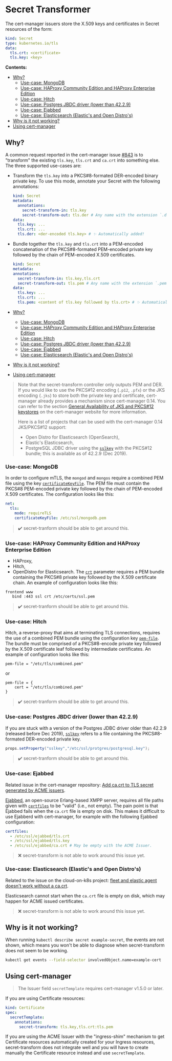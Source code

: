 # Secret Transformer

The cert-manager issuers store the X.509 keys and certificates in Secret
resources of the form:

```yaml
kind: Secret
type: kubernetes.io/tls
data:
  tls.crt: <certificate>
  tls.key: <key>
```

**Contents:**

- [Why?](#why)
  - [Use-case: MongoDB](#use-case-mongodb)
  - [Use-case: HAProxy Community Edition and HAProxy Enterprise Edition](#use-case-haproxy-community-edition-and-haproxy-enterprise-edition)
  - [Use-case: Hitch](#use-case-hitch)
  - [Use-case: Postgres JBDC driver (lower than 42.2.9)](#use-case-postgres-jbdc-driver-lower-than-4229)
  - [Use-case: Ejabbed](#use-case-ejabbed)
  - [Use-case: Elasticsearch (Elastic's and Open Distro's)](#use-case-elasticsearch-elastics-and-open-distros)
- [Why is it not working?](#why-is-it-not-working)
- [Using cert-manager](#using-cert-manager)

## Why?

A common request reported in the cert-manager issue
[#843](https://github.com/jetstack/cert-manager/issues/843) is to "transform"
the existing `tls.key`, `tls.crt` and `ca.crt` into something else. The three
supported use-cases are:

- Transform the `tls.key` into a PKCS#8-formated DER-encoded binary private key.
  To use this mode, annotate your Secret with the following annotations:

  ```yaml
  kind: Secret
  metadata:
    annotations:
      secret-transform-in: tls.key
      secret-transform-out: tls.der # Any name with the extension `.der`.
  data:
    tls.key: ...
    tls.crt: ...
    tls.der: <der-encoded tls.key> # ✨ Automatically added!
  ```

- Bundle together the `tls.key` and `tls.crt` into a PEM-encoded concatenation
  of the PKCS#8-formated PEM-encoded private key followed by the chain of
  PEM-encoded X.509 certificates.

  ```yaml
  kind: Secret
  metadata:
  annotations:
    secret-transform-in: tls.key,tls.crt
    secret-transform-out: tls.pem # Any name with the extension `.pem`.
  data:
    tls.key: ...
    tls.crt: ...
    tls.pem: <content of tls.key followed by tls.crt> # ✨ Automatically added!
  ```

- [Why?](#why)
  - [Use-case: MongoDB](#use-case-mongodb)
  - [Use-case: HAProxy Community Edition and HAProxy Enterprise Edition](#use-case-haproxy-community-edition-and-haproxy-enterprise-edition)
  - [Use-case: Hitch](#use-case-hitch)
  - [Use-case: Postgres JBDC driver (lower than 42.2.9)](#use-case-postgres-jbdc-driver-lower-than-4229)
  - [Use-case: Ejabbed](#use-case-ejabbed)
  - [Use-case: Elasticsearch (Elastic's and Open Distro's)](#use-case-elasticsearch-elastics-and-open-distros)
- [Why is it not working?](#why-is-it-not-working)
- [Using cert-manager](#using-cert-manager)

> Note that the secret-transform controller only outputs PEM and DER. If you
> would like to use the PKCS#12 encoding (`.p12`, `.pfx`) or the JKS encoding
> (`.jks`) to store both the private key and certificate, cert-manager already
> provides a mechanism since cert-manager 0.14. You can refer to the section
> [General Availability of JKS and PKCS#12
> keystores](https://cert-manager.io/docs/release-notes/release-notes-0.15/#general-availability-of-jks-and-pkcs-12-keystores)
> on the cert-manager website for more information.
>
> Here is a list of projects that can be used with the cert-manager 0.14
> JKS/PKCS#12 support:
>
> - Open Distro for Elasticsearch (OpenSearch),
> - Elastic's Elasticsearch,
> - PostgreSQL JDBC driver using the
>   [`sslkey`](https://jdbc.postgresql.org/documentation/head/ssl-client.html)
>   with the PKCS#12 bundle; this is available as of 42.2.9 (Dec 2019).

### Use-case: MongoDB

In order to configure mTLS, the `mongod` and `mongos` require a combined PEM file using the key [`certificateKeyFile`](https://docs.mongodb.com/manual/tutorial/configure-ssl/). The PEM file must contain the PKCS#8 PEM-encoded private key followed by the chain of PEM-encoded X.509 certificates. The configuration looks like this:

```yaml
net:
  tls:
    mode: requireTLS
    certificateKeyFile: /etc/ssl/mongodb.pem
```

> :heavy_check_mark: secret-tranform should be able to get around this.

### Use-case: HAProxy Community Edition and HAProxy Enterprise Edition

- HAProxy,
- Hitch,
- OpenDistro for Elasticsearch. The [`crt`](https://cbonte.github.io/haproxy-dconv/2.5/configuration.html#5.1-crt) parameter requires a PEM bundle containing the PKCS#8 private key followed by the X.509 certificate chain. An example of configuration looks like this:

```haproxy
frontend www
   bind :443 ssl crt /etc/certs/ssl.pem
```

> :heavy_check_mark: secret-tranform should be able to get around this.

### Use-case: Hitch

Hitch, a reverse-proxy that aims at terminating TLS connections, requires the use of a combined PEM bundle using the configuration key [`pem-file`](https://github.com/varnish/hitch/blob/master/docs/configuration.md). The bundle must be comprised of a PKCS#8-encode private key followed by the X.509 certificate leaf followed by intermediate certificates. An example of configuration looks like this:

```hitch
pem-file = "/etc/tls/combined.pem"
```

or

```hitch
pem-file = {
    cert = "/etc/tls/combined.pem"
}
```

> :heavy_check_mark: secret-tranform should be able to get around this.

### Use-case: Postgres JBDC driver (lower than 42.2.9)

If you are stuck with a version of the Postgres JDBC driver older than 42.2.9 (released before Dec 2019), [`sslkey`](https://jdbc.postgresql.org/documentation/head/ssl-client.html) refers to a file containing the PKCS#8-formated DER-encoded private key.

```java
props.setProperty("sslkey","/etc/ssl/protgres/postgresql.key");
```

> :heavy_check_mark: secret-tranform should be able to get around this.

### Use-case: Ejabbed

Related issue in the cert-manager repository: [Add ca.crt to TLS secret generated by ACME issuers](https://github.com/jetstack/cert-manager/issues/1571).

[Ejabbed](https://github.com/processone/ejabberd), an open-source Erlang-based XMPP server, requires all file paths given with [`certfiles`](https://docs.ejabberd.im/admin/configuration/toplevel/#certfiles) to be "valid" (i.e., not empty). The pain point is that Ejabbed fails when the `ca.crt` file is empty on disk. This makes it difficult to use Ejabberd with cert-manager, for example with the following Ejabbed configuration:

```yaml
certfiles:
  - /etc/ssl/ejabbed/tls.crt
  - /etc/ssl/ejabbed/tls.key
  - /etc/ssl/ejabbed/ca.crt # May be empty with the ACME Issuer.
```

> ❌ secret-transform is not able to work around this issue yet.

### Use-case: Elasticsearch (Elastic's and Open Distro's)

Related to the issue on the cloud-on-k8s project: [fleet and elastic agent doesn't work without a ca.crt](https://github.com/elastic/cloud-on-k8s/issues/4790).

Elasticsearch cannot start when the `ca.crt` file is empty on disk, which may happen for ACME issued certificates.

> ❌ secret-transform is not able to work around this issue yet.

<!--
## Use-case: Java applications relying on the default SSLSocketFactory

When an application relies on the default `javax.net.ssl.SSLSocketFactory`, the
private key and certificate chain must be bundled into a Java Key Store (JKS).
Configuring the JKS file to be used usually looks like this:

```sh
JAVA_OPTS=$JAVA_OPTS -Djavax.net.ssl.keyStore=/etc/certs/ssl.jks -Djavax.net.ssl.keyStore=jks
```
-->

## Why is it not working?

When running `kubectl describe secret example-secret`, the events are not shown,
which means you won't be able to diagnose when secret-transform does not seem to
be working.

```sh
kubectl get events --field-selector involvedObject.name=example-cert
```

## Using cert-manager

> The Issuer field `secretTemplate` requires cert-manager v1.5.0 or later.

If you are using Certificate resources:

```yaml
kind: Certificate
spec:
  secretTemplate:
    annotations:
      secret-transform: tls.key,tls.crt:tls.pem
```

If you are using the ACME Issuer with the "ingress-shim" mechanism to get
Certificate resources automatically created for your Ingress resources,
secret-transform does not integrate well and you will have to create manually
the Certificate resource instead and use `secretTemplate`.
